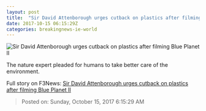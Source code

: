 ```yaml
---
layout: post
title:  "Sir David Attenborough urges cutback on plastics after filming Blue Planet II"
date: 2017-10-15 06:15:29Z
categories: breakingnews-ie-world
---
```


![Sir David Attenborough urges cutback on plastics after filming Blue Planet II](http://www.breakingnews.ie/remote/content.assets.pressassociation.io/2017/10/14002222/ce129973-b67c-4096-a8f9-ab2d5c02cc5f.jpg?width=600&s=bn-809926)

The nature expert pleaded for humans to take better care of the environment.


Full story on F3News: [Sir David Attenborough urges cutback on plastics after filming Blue Planet II](http://www.f3nws.com/n/UfNQvE)

> Posted on: Sunday, October 15, 2017 6:15:29 AM
